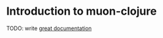 # Introduction to muon-clojure

TODO: write [great documentation](http://jacobian.org/writing/what-to-write/)
